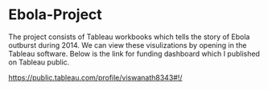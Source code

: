 # Ebola-Project
The project consists of Tableau workbooks which tells the story of Ebola outburst during 2014.
We can view these visulizations by opening in the Tableau software.
Below is the link for funding dashboard which I published on Tableau public.

https://public.tableau.com/profile/viswanath8343#!/
